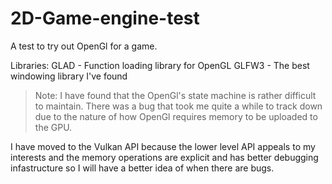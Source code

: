 # 2D-Game-engine-test
A test to try out OpenGl for a game.

Libraries:
GLAD - Function loading library for OpenGL
GLFW3 - The best windowing library I've found

>Note: I have found that the OpenGl's state machine is rather difficult to maintain. There was a bug that took me 
quite a while to track down due to the nature of how OpenGl requires memory to be uploaded to the GPU.

I have moved to the Vulkan API because the lower level API appeals to my interests 
and the memory operations are explicit and has better debugging infastructure
so I will have a better idea of when there are bugs.
